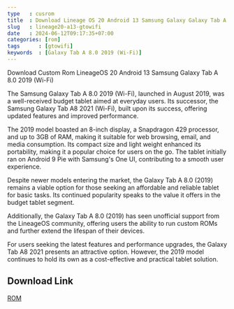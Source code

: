```yaml
---
type   : cusrom
title  : Download Lineage OS 20 Android 13 Samsung Galaxy Galaxy Tab A 8.0 2019 (Wi-Fi)
slug   : lineage20-a13-gtowifi
date   : 2024-06-12T09:17:35+07:00
categories: [rom]
tags      : [gtowifi]
keywords  : [Galaxy Tab A 8.0 2019 (Wi-Fi)]
---
```


Download Custom Rom LineageOS 20 Android 13 Samsung Galaxy Tab A 8.0 2019 (Wi-Fi)

The Samsung Galaxy Tab A 8.0 2019 (Wi-Fi), launched in August 2019, was a well-received budget tablet aimed at everyday users. Its successor, the Samsung Galaxy Tab A8 2021 (Wi-Fi), built upon its success, offering updated features and improved performance.

The 2019 model boasted an 8-inch display, a Snapdragon 429 processor, and up to 3GB of RAM, making it suitable for web browsing, email, and media consumption. Its compact size and light weight enhanced its portability, making it a popular choice for users on the go. The tablet initially ran on Android 9 Pie with Samsung's One UI, contributing to a smooth user experience. 

Despite newer models entering the market, the Galaxy Tab A 8.0 (2019) remains a viable option for those seeking an affordable and reliable tablet for basic tasks. Its continued popularity speaks to the value it offers in the budget tablet segment. 

Additionally, the Galaxy Tab A 8.0 (2019) has seen unofficial support from the LineageOS community, offering users the ability to run custom ROMs and further extend the lifespan of their devices. 

For users seeking the latest features and performance upgrades, the Galaxy Tab A8 2021 presents an attractive option. However, the 2019 model continues to hold its own as a cost-effective and practical tablet solution.


## Download Link
[ROM](https://t.me/wahyu6070files/611?single)
